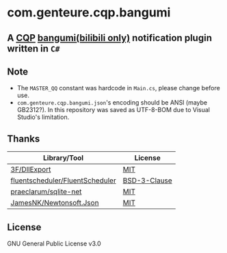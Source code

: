 # com.genteure.cqp.bangumi

## A [CQP](https://cqp.me/) [bangumi(bilibili only)](https://bangumi.bilibili.com/anime/timeline) notification plugin written in `C#`

## Note

- The `MASTER_QQ` constant was hardcode in `Main.cs`, please change before use.
- `com.genteure.cqp.bangumi.json`'s encoding should be ANSI (maybe GB2312?). In this repository was saved as UTF-8-BOM due to Visual Studio's limitation.

## Thanks

| Library/Tool | License |
|----------|----------|
| [3F/DllExport](https://github.com/3F/DllExport) | [MIT](https://github.com/3F/DllExport/blob/master/LICENSE) |
| [fluentscheduler/FluentScheduler](https://github.com/fluentscheduler/FluentScheduler) | [BSD-3-Clause](https://github.com/fluentscheduler/FluentScheduler/blob/master/LICENSE) |
| [praeclarum/sqlite-net](https://github.com/praeclarum/sqlite-net) |  [MIT](https://github.com/praeclarum/sqlite-net/blob/master/LICENSE.md)  |
| [JamesNK/Newtonsoft.Json](https://github.com/JamesNK/Newtonsoft.Json) | [MIT](https://github.com/JamesNK/Newtonsoft.Json/blob/master/LICENSE.md) |

## License

GNU General Public License v3.0
